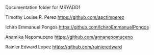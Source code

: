 Documentation folder for MSYADD1

Timothy Louise R. Perez https://github.com/apctimperez

Ichiro Emmanuel Pongos https://github.com/IchiroEmmanuelPongos

Anamika Nepomuceno https://github.com/annanepomuceno

Rainier Edward Lopez https://github.com/rainieredward
